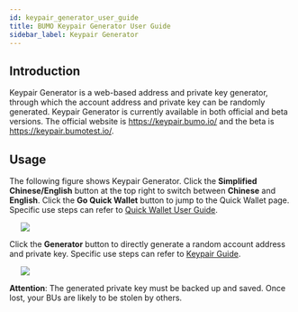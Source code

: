 ```yaml
---
id: keypair_generator_user_guide
title: BUMO Keypair Generator User Guide
sidebar_label: Keypair Generator
---
```




## Introduction

Keypair Generator is a web-based address and private key generator, through which the account address and private key can be randomly generated. Keypair Generator is currently available in both official and beta versions. The official website is https://keypair.bumo.io/ and the beta is https://keypair.bumotest.io/. 



## Usage

The following figure shows Keypair Generator. Click the **Simplified Chinese/English** button at the top right to switch between **Chinese** and **English**. Click the **Go Quick Wallet** button to jump to the Quick Wallet page.  Specific use steps can refer to [Quick Wallet User Guide](../quick_wallet_user_guide).

<img src="/docs/assets/keypairgenerator_1.png" style= "margin-left: 20px">

Click the **Generator** button to directly generate a random account address and private key.  Specific use steps can refer to [Keypair Guide](../keypair_guide).

<img src="/docs/assets/keypairgenerator_2.png" style= "margin-left: 20px">

**Attention**: The generated private key must be backed up and saved. Once lost, your BUs are likely to be stolen by others.